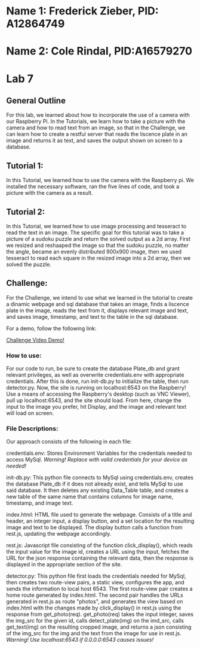 # Name 1: Frederick Zieber, PID: A12864749
# Name 2: Cole Rindal, PID:A16579270

# Lab 7

## General Outline

For this lab, we learned about how to incorporate the use of a camera with our Raspberry Pi. In the Tutorials, we learn how to take a picture with the camera and how to read text from an image, so that in the Challenge, we can learn how to create a restful server that reads the liscence plate in an image and returns it as text, and saves the output shown on screen to a database.

## Tutorial 1: 

In this Tutorial, we learned how to use the camera with the Raspberry pi. We installed the necessary software, ran the five lines of code, and took a picture with the camera as a result.



## Tutorial 2:

In this Tutorial, we learned how to use image processing and tesseract to read the text in an image. The specific goal for this tutorial was to take a picture of a sudoku puzzle and return the solved output as a 2d array. First we resized and reshaaped the image so that the sudoku puzzle, no matter the angle, became an evenly distributed 900x900 image, then we used tesseract to read each square in the resized image into a 2d array, then we solved the puzzle. 

## Challenge:

For the Challenge, we intend to use what we learned in the tutorial to create a dinamic webpage and sql database that takes an image, finds a liscence plate in the image, reads the text from it, displays relevant image and text, and saves image, timestamp, and text to the table in the sql database.

For a demo, follow the following link:

[Challenge Video Demo!](https://m.youtube.com/watch?v=SGZRxeeTkvE)


### How to use:

For our code to run, be sure to create the database Plate\_db and grant relevant privileges, as well as overwrite credentials.env with appropriate credentials. After this is done, run init-db.py to initialize the table, then run detector.py. Now, the site is running on localhost:6543 on the Raspberry! Use a means of accessing the Raspberry's desktop (such as VNC Viewer), pull up localhost:6543, and the site should load. From here, change the input to the image you prefer, hit Display, and the image and relevant text will load on screen.


### File Descriptions:

Our approach consists of the following in each file:


credentials.env: Stores Environment Variables for the credentials needed to access MySql. _Warning! Replace with valid credentials for your device as needed!_


init-db.py: This python file connects to MySql using credentials.env, creates the database Plate\_db if it does not already exist, and tells MySql to use said database. It then deletes any existing Data\_Table table, and creates a new table of the same name that contains columns for image name, timestamp, and image text.


index.html: HTML file used to generate the webpage. Consists of a title and header, an integer input, a display button, and a set location for the resulting image and text to be displayed. The display button calls a function from rest.js, updating the webpage accordingly.


rest.js: Javascript file consisting of the function click\_display\(\), which reads the input value for the image id, creates a URL using the input, fetches the URL for the json response containing the relevant data, then the response is displayed in the appropriate section of the site. 


detector.py: This python file first loads the credentials needed for MySql, then creates two route-view pairs, a static view, configures the app, and sends the information to local host 6543. The first route-view pair creates a home route generated by index.html. The second pair handles the URLs generated in rest.js as route "photos", and generates the view based on index.html with the changes made by click\_display\(\) in rest.js using the response from get\_photo\(req\). get\_photo\(req\) takes the input integer, saves the img\_src for the given id, calls detect\_plate\(img\) on the imd\_src, calls get\_text\(img\) on the resulting cropped image, and returns a json consisting of the img_src for the img and the text from the image for use in rest.js. _Warning! Use localhost:6543 if 0.0.0.0:6543 causes issues!_











